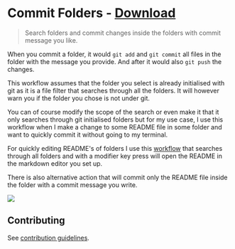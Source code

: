 # Commit Folders - [Download](https://github.com/nikitavoloboev/small-workflows/blob/master/commit-folders/Commit%20folders.alfredworkflow?raw=true)
> Search folders and commit changes inside the folders with commit message you like.

When you commit a folder, it would `git add` and `git commit` all files in the folder with the message you provide. And after it would also `git push` the changes.

This workflow assumes that the folder you select is already initialised with git as it is a file filter that searches through all the folders. It will however warn you if the folder you chose is not under git.

You can of course modify the scope of the search or even make it that it only searches through git initialised folders but for my use case, I use this workflow when I make a change to some README file in some folder and want to quickly commit it without going to my terminal.

For quickly editing README's of folders I use this [workflow](../folder-search) that searches through all folders and with a modifier key press will open the README in the markdown editor you set up.

There is also alternative action that will commit only the README file inside the folder with a commit message you write.

![](https://i.imgur.com/chzfkue.png)

## Contributing
See [contribution guidelines](../CONTRIBUTING.md#readme).
